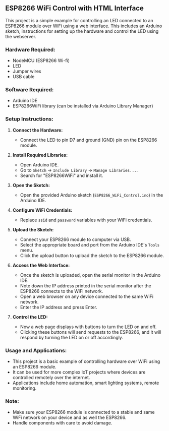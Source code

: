 ## ESP8266 WiFi Control with HTML Interface

This project is a simple example for controlling an LED connected to an ESP8266 module over WiFi using a web interface. This includes an Arduino sketch, instructions for setting up the hardware and control the LED using the webserver.

### Hardware Required:
- NodeMCU (ESP8266 Wi-fi)
- LED
- Jumper wires
- USB cable
  
### Software Required:
- Arduino IDE
- ESP8266WiFi library (can be installed via Arduino Library Manager)

### Setup Instructions:

1. **Connect the Hardware:**
   - Connect the LED to pin D7 and ground (GND) pin on the ESP8266 module.

2. **Install Required Libraries:**
   - Open Arduino IDE.
   - Go to `Sketch` -> `Include Library` -> `Manage Libraries...`.
   - Search for "ESP8266WiFi" and install it.

3. **Open the Sketch:**
   - Open the provided Arduino sketch (`ESP8266_WiFi_Control.ino`) in the Arduino IDE.

4. **Configure WiFi Credentials:**
   - Replace `ssid` and `password` variables with your WiFi credentials.

5. **Upload the Sketch:**
   - Connect your ESP8266 module to computer via USB.
   - Select the appropriate board and port from the Arduino IDE's `Tools` menu.
   - Click the upload button to upload the sketch to the ESP8266 module.

6. **Access the Web Interface:**
   - Once the sketch is uploaded, open the serial monitor in the Arduino IDE.
   - Note down the IP address printed in the serial monitor after the ESP8266 connects to the WiFi network.
   - Open a web browser on any device connected to the same WiFi network.
   - Enter the IP address and press Enter.

7. **Control the LED:**
   - Now a web page displays with buttons to turn the LED on and off.
   - Clicking these buttons will send requests to the ESP8266, and it will respond by turning the LED on or off accordingly.

### Usage and Applications:
- This project is a basic example of controlling hardware over WiFi using an ESP8266 module.
- It can be used for more complex IoT projects where devices are controlled remotely over the internet.
- Applications include home automation, smart lighting systems, remote monitoring.

### Note:
- Make sure your ESP8266 module is connected to a stable and same WiFi network on your device and as well the ESP8266.
- Handle components with care to avoid damage.
